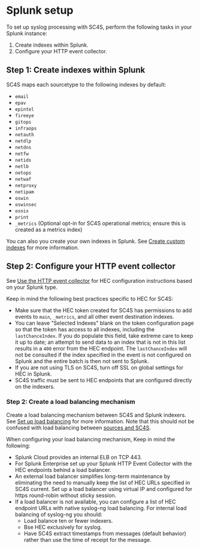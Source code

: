 # Splunk setup
To set up syslog processing with SC4S, perform the following tasks in your Splunk instance:

1. Create indexes within Splunk.
2. Configure your HTTP event collector.


## Step 1: Create indexes within Splunk

SC4S maps each sourcetype to the following indexes by default:

* `email`
* `epav`
* `epintel`
* `fireeye`
* `gitops`
* `infraops`
* `netauth`
* `netdlp`
* `netdns`
* `netfw`
* `netids`
* `netlb`
* `netops`
* `netwaf`
* `netproxy`
* `netipam`
* `oswin`
* `oswinsec`
* `osnix`
* `print`
* `_metrics` (Optional opt-in for SC4S operational metrics; ensure this is created as a metrics index)

You can also you create your own indexes in Splunk. See [Create custom indexes]( https://docs.splunk.com/Documentation/Splunk/9.2.1/Indexer/Setupmultipleindexes) for more information.

## Step 2: Configure your HTTP event collector

See [Use the HTTP event collector](https://docs.splunk.com/Documentation/Splunk/9.2.1/Data/UsetheHTTPEventCollector) for HEC configuration instructions based on your
Splunk type.

Keep in mind the following best practices specific to HEC for SC4S:
* Make sure that the HEC token created for SC4S has permissions to add events to `main`, `_metrics`, and all other event destination indexes.
* You can leave "Selected Indexes" blank on the token configuration page so that the token has access to
all indexes, including the `lastChanceIndex`.  If you do populate this field, take extreme care to keep it up to date; an attempt to
send data to an index that is not in this list results in a `400` error from the HEC endpoint. The `lastChanceIndex` will not be
consulted if the index specified in the event is not configured on Splunk and the entire batch is then not sent to Splunk.
* If you are not using TLS on SC4S, turn off SSL on global settings for HEC in Splunk.
* SC4S traffic must be sent to HEC endpoints that are configured directly on the indexers.  

### Step 2: Create a load balancing mechanism
Create a load balancing mechanism between SC4S and Splunk indexers. See [Set up load balancing](https://docs.splunk.com/Documentation/Splunk/9.2.1/Forwarding/Setuploadbalancingd) for more information. Note that this should not be confused with load balancing between [sources and SC4S](../lb.md). 

When configuring your load balancing mechanism, Keep in mind the following:

* Splunk Cloud provides an internal ELB on TCP 443.
* For Splunk Enterprise set up your Splunk HTTP Event Collector with the HEC endpoints behind a load balancer. 
* An external load balancer simplifies long-term maintenance by eliminating the need to manually keep the list of HEC URLs specified in SC4S current. Set up a load balancer using virtual IP and configured for https round-robin without sticky session. 
* If a load balancer is not available, you can configure a list of HEC endpoint URLs with native syslog-ng load balancing. For internal load balancing of syslog-ng you should:
    * Load balance ten or fewer indexers.
    * Bse HEC exclusively for syslog.
    * Have SC4S extract timestamps from messages (default behavior) rather than use the time of receipt for the message.
